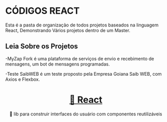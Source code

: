 # CÓDIGOS REACT 

Esta é a pasta de organização de todos projetos baseados na linguagem React, Demonstrando Vários projetos dentro de um Master.

## Leia Sobre os Projetos

-MyZap Fork é uma plataforma de serviços de envio e recebimento de mensagens, um bot de mensagens programadas.

-Teste SaibWEB é um teste proposto pela Empresa Goiana Saib WEB, com Axios e Flexbox.

<h1 align="center">
    <a href="https://pt-br.reactjs.org/">🔗 React</a>
</h1>
<p align="center">🚀 lib para construir interfaces do usuário com componentes reutilizáveis</p>